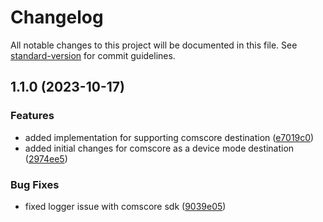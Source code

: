 # Changelog

All notable changes to this project will be documented in this file. See [standard-version](https://github.com/conventional-changelog/standard-version) for commit guidelines.

## 1.1.0 (2023-10-17)


### Features

* added implementation for supporting comscore destination ([e7019c0](https://github.com/rudderlabs/rudder-integration-comscore-ios/commit/e7019c0928f2b4ab7ae2f7a9ea15d70a63cf75cb))
* added initial changes for comscore as a device mode destination ([2974ee5](https://github.com/rudderlabs/rudder-integration-comscore-ios/commit/2974ee54bb99bbf4a91786a528bc691ef2ba77b7))


### Bug Fixes

* fixed logger issue with comscore sdk ([9039e05](https://github.com/rudderlabs/rudder-integration-comscore-ios/commit/9039e050352c5a71d9ea4667ba8569d0766fffe2))

